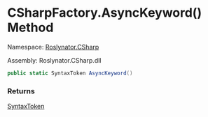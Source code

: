 # CSharpFactory\.AsyncKeyword\(\) Method

Namespace: [Roslynator.CSharp](../../README.md)

Assembly: Roslynator\.CSharp\.dll

```csharp
public static SyntaxToken AsyncKeyword()
```

### Returns

[SyntaxToken](https://docs.microsoft.com/en-us/dotnet/api/microsoft.codeanalysis.syntaxtoken)

